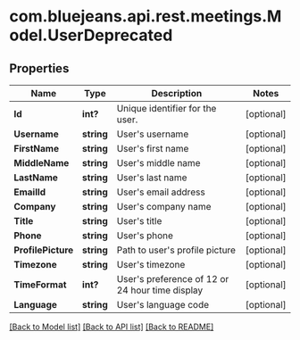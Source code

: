 # com.bluejeans.api.rest.meetings.Model.UserDeprecated
## Properties

Name | Type | Description | Notes
------------ | ------------- | ------------- | -------------
**Id** | **int?** | Unique identifier for the user. | [optional] 
**Username** | **string** | User&#39;s username | [optional] 
**FirstName** | **string** | User&#39;s first name | [optional] 
**MiddleName** | **string** | User&#39;s middle name | [optional] 
**LastName** | **string** | User&#39;s last name | [optional] 
**EmailId** | **string** | User&#39;s email address | [optional] 
**Company** | **string** | User&#39;s company name | [optional] 
**Title** | **string** | User&#39;s title | [optional] 
**Phone** | **string** | User&#39;s phone | [optional] 
**ProfilePicture** | **string** | Path to user&#39;s profile picture | [optional] 
**Timezone** | **string** | User&#39;s timezone | [optional] 
**TimeFormat** | **int?** | User&#39;s preference of 12 or 24 hour time display | [optional] 
**Language** | **string** | User&#39;s language code | [optional] 

[[Back to Model list]](../README.md#documentation-for-models) [[Back to API list]](../README.md#documentation-for-api-endpoints) [[Back to README]](../README.md)

